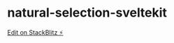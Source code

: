 # natural-selection-sveltekit

[Edit on StackBlitz ⚡️](https://stackblitz.com/edit/svelte-kit-f1xzjr)